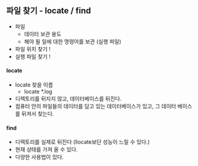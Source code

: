 ## 파일 찾기 - locate / find
- 파일
  - 데이터 보관 용도
  - 해야 될 일에 대한 명령어를 보관 (실행 파일)
- 파일 위치 찾기 !
- 실행 파일 찾기 !

#### locate 
- locate 찾을 이름
  - locate *.log
- 디렉토리를 뒤지지 않고, 데이터베이스를 뒤진다.
- 컴퓨터 안의 파일들의 데이터를 담고 있는 데이터베이스가 있고, 그 데이터 베이스를 뒤져서 찾는다.

#### find
- 디렉토리를 실제로 뒤진다 (llocate보단 성능이 느릴 수 있다.)
- 현재 상태를 가져 올 수 있다.
- 다양한 사용법이 있다.
